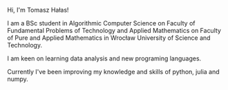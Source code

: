 Hi, I'm Tomasz Hałas!

I am a BSc student in Algorithmic Computer Science on Faculty of Fundamental Problems of Technology 
and Applied Mathematics on Faculty of Pure and Applied Mathematics in Wrocław University of Science and Technology.

I am keen on learning data analysis and new programing languages.

Currently I've been improving my knowledge and skills of python, julia and numpy.



